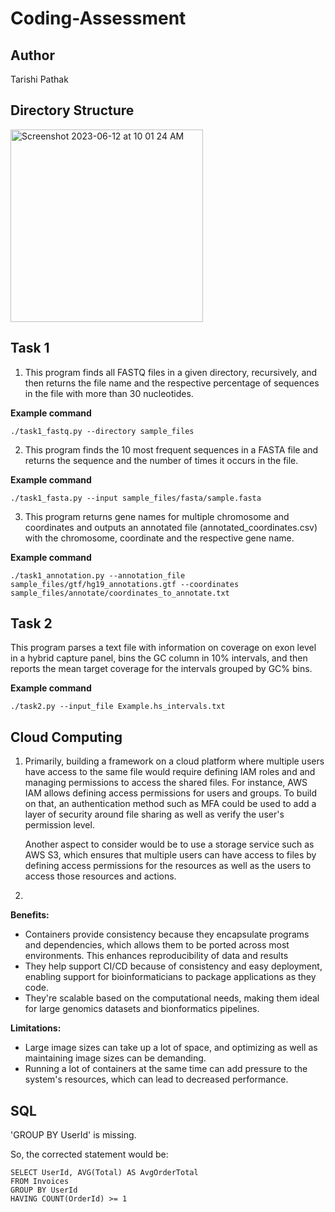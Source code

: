 # Coding-Assessment

## Author 

Tarishi Pathak

## Directory Structure

<img width="308" alt="Screenshot 2023-06-12 at 10 01 24 AM" src="https://github.com/tariship/Coding-Assessment/assets/90934721/e2ebbd0d-f54f-4dde-991c-c99fb2607671">


## Task 1

1. This program finds all FASTQ files in a given directory, recursively, and then returns the file name and the respective percentage of sequences in the file with more than 30 nucleotides.

__Example command__

```
./task1_fastq.py --directory sample_files
```

2. This program finds the 10 most frequent sequences in a FASTA file and returns the sequence and the number of times it occurs in the file.

__Example command__

```
./task1_fasta.py --input sample_files/fasta/sample.fasta
```

3. This program returns gene names for multiple chromosome and coordinates and outputs an annotated file (annotated_coordinates.csv) with the chromosome, coordinate and the respective gene name.

__Example command__

```
./task1_annotation.py --annotation_file sample_files/gtf/hg19_annotations.gtf --coordinates sample_files/annotate/coordinates_to_annotate.txt
```

## Task 2

This program parses a text file with information on coverage on exon level in a hybrid capture panel, bins the GC column in 10% intervals, and then reports the mean target coverage for the intervals grouped by GC% bins.

__Example command__

```
./task2.py --input_file Example.hs_intervals.txt
```

## Cloud Computing

1. Primarily, building a framework on a cloud platform where multiple users have access to the same file would require defining IAM roles and and managing permissions to access the shared files. For instance, AWS IAM allows defining access permissions for users and groups. To build on that, an authentication method such as MFA could be used to add a layer of security around file sharing as well as verify the user's permission level.

    Another aspect to consider would be to use a storage service such as AWS S3, which ensures that multiple users can have access to files by defining access permissions for the resources as well as the users to access those resources and actions.


2. 
__Benefits:__
- Containers provide consistency because they encapsulate programs and dependencies, which allows them to be ported across most environments. This enhances reproducibility of data and results
- They help support CI/CD because of consistency and easy deployment, enabling support for bioinformaticians to package applications as they code.
- They're scalable based on the computational needs, making them ideal for large genomics datasets and bionformatics pipelines.

__Limitations:__
- Large image sizes can take up a lot of space, and optimizing as well as maintaining image sizes can be demanding.
- Running a lot of containers at the same time can add pressure to the system's resources, which can lead to decreased performance.

## SQL

'GROUP BY UserId' is missing.

So, the corrected statement would be:

```
SELECT UserId, AVG(Total) AS AvgOrderTotal 
FROM Invoices
GROUP BY UserId
HAVING COUNT(OrderId) >= 1
```
